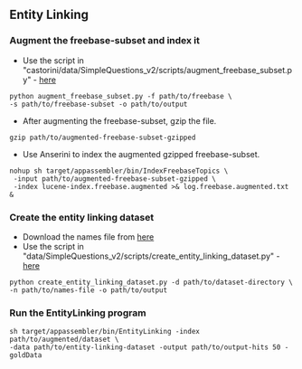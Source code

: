 ## Entity Linking

### Augment the freebase-subset and index it
- Use the script in "castorini/data/SimpleQuestions_v2/scripts/augment_freebase_subset.py" - [here](https://github.com/castorini/data/blob/master/SimpleQuestions_v2/scripts/augment_freebase_subset.py)
```
python augment_freebase_subset.py -f path/to/freebase \
-s path/to/freebase-subset -o path/to/output
```
- After augmenting the freebase-subset, gzip the file.
```
gzip path/to/augmented-freebase-subset-gzipped
```
- Use Anserini to index the augmented gzipped freebase-subset.
```
nohup sh target/appassembler/bin/IndexFreebaseTopics \
 -input path/to/augmented-freebase-subset-gzipped \
 -index lucene-index.freebase.augmented >& log.freebase.augmented.txt &
```

### Create the entity linking dataset
- Download the names file from [here](https://www.dropbox.com/s/yqbesl07hsw297w/FB5M.name.txt)
- Use the script in "data/SimpleQuestions_v2/scripts/create_entity_linking_dataset.py" - [here](https://github.com/salman1993/data/blob/master/SimpleQuestions_v2/scripts/create_entity_linking_dataset.py)
```
python create_entity_linking_dataset.py -d path/to/dataset-directory \
-n path/to/names-file -o path/to/output
```

### Run the EntityLinking program
```
sh target/appassembler/bin/EntityLinking -index path/to/augmented/dataset \
-data path/to/entity-linking-dataset -output path/to/output-hits 50 -goldData
```